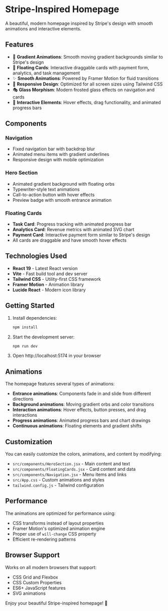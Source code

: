 # Stripe-Inspired Homepage

A beautiful, modern homepage inspired by Stripe's design with smooth animations and interactive elements.

## Features

- 🎨 **Gradient Animations**: Smooth moving gradient backgrounds similar to Stripe's design
- 🌊 **Floating Cards**: Interactive draggable cards with payment form, analytics, and task management
- ✨ **Smooth Animations**: Powered by Framer Motion for fluid transitions
- 📱 **Responsive Design**: Optimized for all screen sizes using Tailwind CSS
- 🎭 **Glass Morphism**: Modern frosted glass effects on navigation and cards
- 🎪 **Interactive Elements**: Hover effects, drag functionality, and animated progress bars

## Components

### Navigation
- Fixed navigation bar with backdrop blur
- Animated menu items with gradient underlines
- Responsive design with mobile optimization

### Hero Section
- Animated gradient background with floating orbs
- Typewriter-style text animations
- Call-to-action button with hover effects
- Preview badge with smooth entrance animation

### Floating Cards
- **Task Card**: Progress tracking with animated progress bar
- **Analytics Card**: Revenue metrics with animated SVG chart
- **Payment Card**: Interactive payment form similar to Stripe's design
- All cards are draggable and have smooth hover effects

## Technologies Used

- **React 19** - Latest React version
- **Vite** - Fast build tool and dev server
- **Tailwind CSS** - Utility-first CSS framework
- **Framer Motion** - Animation library
- **Lucide React** - Modern icon library

## Getting Started

1. Install dependencies:
   ```bash
   npm install
   ```

2. Start the development server:
   ```bash
   npm run dev
   ```

3. Open http://localhost:5174 in your browser

## Animations

The homepage features several types of animations:
- **Entrance animations**: Components fade in and slide from different directions
- **Background animations**: Moving gradient orbs and color transitions
- **Interaction animations**: Hover effects, button presses, and drag interactions
- **Progress animations**: Animated progress bars and chart drawings
- **Continuous animations**: Floating elements and gradient shifts

## Customization

You can easily customize the colors, animations, and content by modifying:
- `src/components/HeroSection.jsx` - Main content and text
- `src/components/FloatingCards.jsx` - Card content and data
- `src/components/Navigation.jsx` - Menu items and links
- `src/App.css` - Custom animations and styles
- `tailwind.config.js` - Tailwind configuration

## Performance

The animations are optimized for performance using:
- CSS transforms instead of layout properties
- Framer Motion's optimized animation engine
- Proper use of `will-change` CSS property
- Efficient re-rendering patterns

## Browser Support

Works on all modern browsers that support:
- CSS Grid and Flexbox
- CSS Custom Properties
- ES6+ JavaScript features
- SVG animations

Enjoy your beautiful Stripe-inspired homepage! 🎉